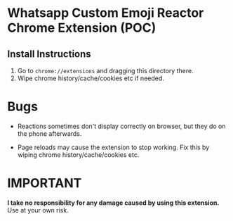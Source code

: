 # Whatsapp Custom Emoji Reactor Chrome Extension (POC)

## Install Instructions
1. Go to `chrome://extensions` and dragging this directory there.
2. Wipe chrome history/cache/cookies etc if needed.

# Bugs
* Reactions sometimes don't display correctly on browser, but they do on the phone afterwards.

* Page reloads may cause the extension to stop working. Fix this by wiping chrome history/cache/cookies etc.

# IMPORTANT
**I take no responsibility for any damage caused by using this extension.**
Use at your own risk.
